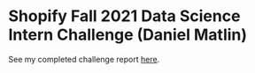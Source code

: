 # Shopify Fall 2021 Data Science Intern Challenge (Daniel Matlin)

See my completed challenge report [here](https://github.com/dmatlin16/shopify-fall-2021/blob/main/report.pdf).

